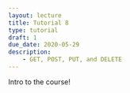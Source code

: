 ```yaml
---
layout: lecture
title: Tutorial 8
type: tutorial
draft: 1
due_date: 2020-05-29
description:
    - GET, POST, PUT, and DELETE
---
```


Intro to the course!